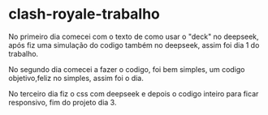 # clash-royale-trabalho
No primeiro dia comecei com o texto de como usar o "deck" no deepseek, após fiz uma simulação do codigo também no deepseek, assim foi dia 1 do trabalho.

No segundo dia comecei a fazer o codigo, foi bem simples, um codigo objetivo,feliz no simples, assim foi o dia.

No terceiro dia fiz o css com deepseek e depois o codigo inteiro para ficar responsivo, fim do projeto dia 3.